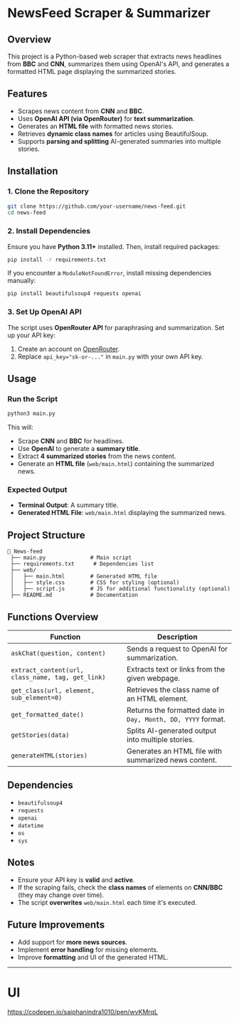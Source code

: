 # **NewsFeed Scraper & Summarizer**

## **Overview**
This project is a Python-based web scraper that extracts news headlines from **BBC** and **CNN**, summarizes them using OpenAI's API, and generates a formatted HTML page displaying the summarized stories.

## **Features**
- Scrapes news content from **CNN** and **BBC**.
- Uses **OpenAI API (via OpenRouter)** for **text summarization**.
- Generates an **HTML file** with formatted news stories.
- Retrieves **dynamic class names** for articles using BeautifulSoup.
- Supports **parsing and splitting** AI-generated summaries into multiple stories.

## **Installation**
### **1. Clone the Repository**
```sh
git clone https://github.com/your-username/news-feed.git
cd news-feed
```

### **2. Install Dependencies**
Ensure you have **Python 3.11+** installed. Then, install required packages:
```sh
pip install -r requirements.txt
```

If you encounter a `ModuleNotFoundError`, install missing dependencies manually:
```sh
pip install beautifulsoup4 requests openai
```

### **3. Set Up OpenAI API**
The script uses **OpenRouter API** for paraphrasing and summarization. Set up your API key:

1. Create an account on [OpenRouter](https://openrouter.ai).
2. Replace `api_key="sk-or-..."` in `main.py` with your own API key.

## **Usage**
### **Run the Script**
```sh
python3 main.py
```
This will:
- Scrape **CNN** and **BBC** for headlines.
- Use **OpenAI** to generate a **summary title**.
- Extract **4 summarized stories** from the news content.
- Generate an **HTML file** (`web/main.html`) containing the summarized news.

### **Expected Output**
- **Terminal Output**: A summary title.
- **Generated HTML File**: `web/main.html` displaying the summarized news.

## **Project Structure**
```
📂 News-feed
 ├── main.py              # Main script
 ├── requirements.txt      # Dependencies list
 ├── web/
 │   ├── main.html        # Generated HTML file
 │   ├── style.css        # CSS for styling (optional)
 │   ├── script.js        # JS for additional functionality (optional)
 ├── README.md            # Documentation
```

## **Functions Overview**
| Function | Description |
|----------|------------|
| `askChat(question, content)` | Sends a request to OpenAI for summarization. |
| `extract_content(url, class_name, tag, get_link)` | Extracts text or links from the given webpage. |
| `get_class(url, element, sub_element=0)` | Retrieves the class name of an HTML element. |
| `get_formatted_date()` | Returns the formatted date in `Day, Month, DD, YYYY` format. |
| `getStories(data)` | Splits AI-generated output into multiple stories. |
| `generateHTML(stories)` | Generates an HTML file with summarized news content. |

## **Dependencies**
- `beautifulsoup4`
- `requests`
- `openai`
- `datetime`
- `os`
- `sys`

## **Notes**
- Ensure your API key is **valid** and **active**.
- If the scraping fails, check the **class names** of elements on **CNN/BBC** (they may change over time).
- The script **overwrites** `web/main.html` each time it's executed.

## **Future Improvements**
- Add support for **more news sources**.
- Implement **error handling** for missing elements.
- Improve **formatting** and UI of the generated HTML.

---



# UI
https://codepen.io/saiphanindra1010/pen/wvKMrqL
